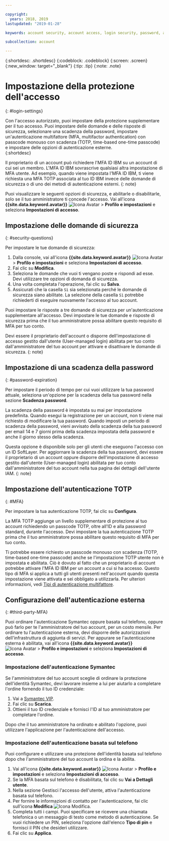 ```yaml
---

copyright:
  years: 2018, 2019
lastupdated: "2019-01-28"

keywords: account security, account access, login security, password, authentication

subcollection: account

---
```


{:shortdesc: .shortdesc}
{:codeblock: .codeblock}
{:screen: .screen}
{:new_window: target="_blank"}
{:tip: .tip}
{:note: .note}


# Impostazione della protezione dell'accesso
{: #login-settings}

Con l'accesso autorizzato, puoi impostare della protezione supplementare per il tuo accesso. Puoi impostare delle domande e delle risposte di sicurezza, selezionare una scadenza della password, impostare un'autenticazione multifattore (MFA, multifactor authentication) con passcode monouso con scadenza (TOTP, time-based one-time passcode) e impostare delle opzioni di autenticazione esterne.  
{:shortdesc}

Il proprietario di un account può richiedere l'MFA ID IBM su un account di cui sei un membro. L'MFA ID IBM sovrascrive qualsiasi altra impostazione di MFA utente. Ad esempio, quando viene impostata l'MFA ID IBM, ti viene richiesta una MFA TOTP associata al tuo ID IBM invece delle domande di sicurezza o di uno dei metodi di autenticazione esterni.
{: note}

Puoi visualizzare le seguenti opzioni di sicurezza, e abilitarle o disabilitarle, solo se il tuo amministratore ti concede l'accesso. Vai all'icona **{{site.data.keyword.avatar}}** ![Icona Avatar](../icons/i-avatar-icon.svg) > **Profilo e impostazioni** e seleziona **Impostazioni di accesso**.

## Impostazione delle domande di sicurezza
{: #security-questions}

Per impostare le tue domande di sicurezza:
1. Dalla console, vai all'icona **{{site.data.keyword.avatar}}** ![Icona Avatar](../icons/i-avatar-icon.svg) > **Profilo e impostazioni** e seleziona **Impostazioni di accesso**.
2. Fai clic su **Modifica**.
3. Seleziona le domande che vuoi ti vengano poste e rispondi ad esse. Devi utilizzare tre opzioni di domanda di sicurezza.
4. Una volta completata l'operazione, fai clic su **Salva**.  
5. Assicurati che la casella `Sì` sia selezionata perché le domande di sicurezza siano abilitate. La selezione della casella `Sì` potrebbe richiederti di eseguire nuovamente l'accesso al tuo account.  

Puoi impostare le risposte a tre domande di sicurezza per un'autenticazione supplementare all'accesso. Devi impostare le tue domande e risposte di sicurezza prima che il tuo amministratore possa abilitare questo requisito di MFA per tuo conto.

Devi essere il proprietario dell'account o disporre dell'impostazione di accesso gestito dall'utente (User-managed login) abilitata per tuo conto dall'amministratore del tuo account per attivare e disattivare le domande di sicurezza.
{: note}

## Impostazione di una scadenza della password
{: #password-expiration}

Per impostare il periodo di tempo per cui vuoi utilizzare la tua password attuale, seleziona un'opzione per la scadenza della tua password nella sezione **Scadenza password**.

La scadenza della password è impostata su mai per impostazione predefinita. Quando esegui la registrazione per un account, non ti viene mai richiesto di modificare la tua password. Quando imposti un periodo di scadenza della password, vieni avvisato della scadenza della tua password per email 14 e 7 giorni prima della scadenza impostata della password e anche il giorno stesso della scadenza.

Questa opzione è disponibile solo per gli utenti che eseguono l'accesso con un ID SoftLayer. Per aggiornare la scadenza della tua password, devi essere il proprietario di un account oppure disporre dell'impostazione di accesso gestito dall'utente (User-managed login) abilitata per tuo conto dall'amministratore del tuo account nella tua pagina dei dettagli dell'utente IAM.
{: note}

## Impostazione dell'autenticazione TOTP
{: #MFA}

Per impostare la tua autenticazione TOTP, fai clic su **Configura**.

La MFA TOTP aggiunge un livello supplementare di protezione al tuo account richiedendo un passcode TOTP, oltre all'ID e alla password standard, durante l'accesso. Devi impostare la tua autenticazione TOTP prima che il tuo amministratore possa abilitare questo requisito di MFA per tuo conto.

Ti potrebbe essere richiesto un passcode monouso con scadenza (TOTP, time-based one-time passcode) anche se l'impostazione TOTP utente non è impostata e abilitata. Ciò è dovuto al fatto che un proprietario di account potrebbe attivare l'MFA ID IBM per un account a cui si ha accesso. Questo tipo di MFA si applica a tutti gli utenti presenti nell'account quando questa impostazione viene attivata e sei obbligato a utilizzarla. Per ulteriori informazioni, vedi [Tipi di autenticazione multifattore](/docs/iam?topic=iam-types).


## Configurazione dell'autenticazione esterna
{: #third-party-MFA}

Puoi ordinare l'autenticazione Symantec oppure basata sul telefono, oppure può farlo per te l'amministratore del tuo account, per un costo mensile. Per ordinare tu l'autenticazione esterna, devi disporre delle autorizzazioni dell'infrastruttura di aggiunta di servizi. Per appurare se l'autenticazione esterna è abilitata, vai all'icona **{{site.data.keyword.avatar}}** ![Icona Avatar](../icons/i-avatar-icon.svg) > **Profilo e impostazioni** e seleziona **Impostazioni di accesso**.

### Impostazione dell'autenticazione Symantec

Se l'amministratore del tuo account sceglie di ordinare la protezione dell'identità Symantec, devi lavorare insieme a lui per aiutarlo a completare l'ordine fornendo il tuo ID credenziale:

1. Vai a [Symantec VIP](https://vip.symantec.com/).
2. Fai clic su **Scarica**.
3. Ottieni il tuo ID credenziale e fornisci l'ID al tuo amministratore per completare l'ordine.

Dopo che il tuo amministratore ha ordinato e abilitato l'opzione, puoi utilizzare l'applicazione per l'autenticazione dell'accesso.

### Impostazione dell'autenticazione basata sul telefono

Puoi configurare e utilizzare una protezione dell'identità basata sul telefono dopo che l'amministratore del tuo account la ordina e la abilita.

1. Vai all'icona **{{site.data.keyword.avatar}}** ![Icona Avatar](../icons/i-avatar-icon.svg) > **Profilo e impostazioni** e seleziona **Impostazioni di accesso**.
2. Se la MFA basata sul telefono è disabilitata, fai clic su **Vai a Dettagli utente**.
3. Nella sezione Gestisci l'accesso dell'utente, attiva l'autenticazione basata sul telefono.
4. Per fornire le informazioni di contatto per l'autenticazione, fai clic sull'icona **Modifica** ![Icona Modifica](../icons/edit-tagging.svg).
5. Completa tutti i campi. Puoi specificare se ricevere una chiamata telefonica o un messaggio di testo come metodo di autenticazione. Se vuoi richiedere un PIN, seleziona l'opzione dall'elenco **Tipo di pin** e fornisci il PIN che desideri utilizzare.  
6. Fai clic su **Applica**.
